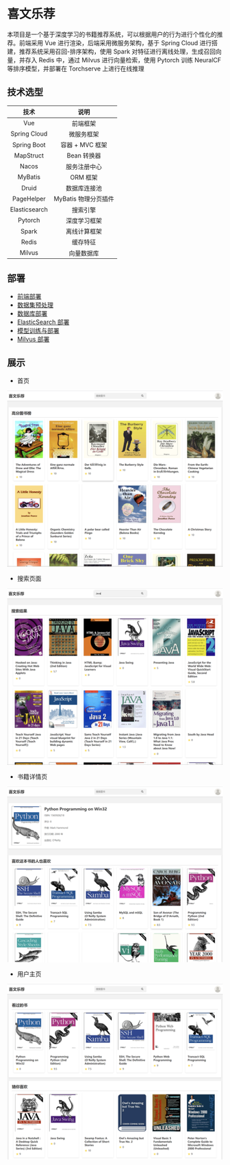 # 喜文乐荐

本项目是一个基于深度学习的书籍推荐系统，可以根据用户的行为进行个性化的推荐。前端采用 Vue 进行渲染，后端采用微服务架构，基于 Spring Cloud 进行搭建，推荐系统采用召回-排序架构，使用 Spark 对特征进行离线处理，生成召回向量，并存入 Redis 中，通过 Milvus 进行向量检索，使用 Pytorch 训练 NeuralCF 等排序模型，并部署在 Torchserve 上进行在线推理



## 技术选型

|     技术      |         说明         |
| :-----------: | :------------------: |
|      Vue      |       前端框架       |
| Spring Cloud  |      微服务框架      |
|  Spring Boot  |   容器 + MVC 框架    |
|   MapStruct   |     Bean 转换器      |
|     Nacos     |     服务注册中心     |
|    MyBatis    |       ORM 框架       |
|     Druid     |     数据库连接池     |
|  PageHelper   | MyBatis 物理分页插件 |
| Elasticsearch |       搜索引擎       |
|    Pytorch    |     深度学习框架     |
|     Spark     |     离线计算框架     |
|     Redis     |       缓存特征       |
|    Milvus     |      向量数据库      |



## 部署

- [前端部署](https://github.com/yj8023xx/xiwenlejian/blob/main/front-end/xiwenlejian/README.md)
- [数据集预处理](https://github.com/yj8023xx/xiwenlejian/blob/main/data/README.md)
- [数据库部署](https://github.com/yj8023xx/xiwenlejian/blob/main/sql/README.md)
- [ElasticSearch 部署](https://github.com/yj8023xx/xiwenlejian/blob/main/elasticsearch/README.md)
- [模型训练与部署](https://github.com/yj8023xx/xiwenlejian/blob/main/model/README.md)
- [Milvus 部署](https://github.com/yj8023xx/xiwenlejian/blob/main/milvus/README.md)



## 展示

- 首页

![home](./img/home.png)

- 搜索页面

![search](./img/search.png)

- 书籍详情页

![book](./img/book.png)

- 用户主页

![user](./img/user.png)

